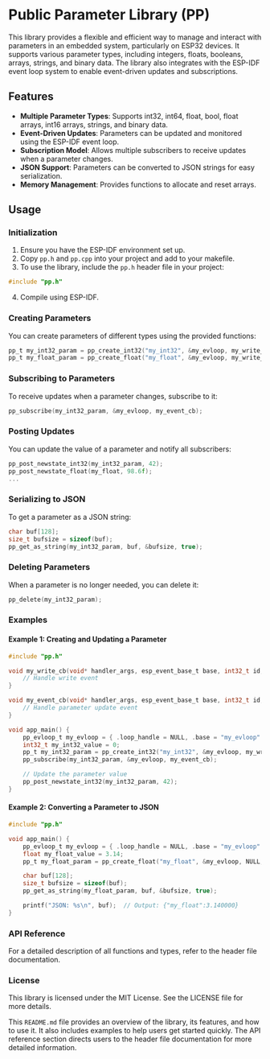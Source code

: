 # Public Parameter Library (PP)

This library provides a flexible and efficient way to manage and interact with parameters in an embedded system, particularly on ESP32 devices. It supports various parameter types, including integers, floats, booleans, arrays, strings, and binary data. The library also integrates with the ESP-IDF event loop system to enable event-driven updates and subscriptions.

## Features

- **Multiple Parameter Types**: Supports int32, int64, float, bool, float arrays, int16 arrays, strings, and binary data.
- **Event-Driven Updates**: Parameters can be updated and monitored using the ESP-IDF event loop.
- **Subscription Model**: Allows multiple subscribers to receive updates when a parameter changes.
- **JSON Support**: Parameters can be converted to JSON strings for easy serialization.
- **Memory Management**: Provides functions to allocate and reset arrays.

## Usage

### Initialization

1. Ensure you have the ESP-IDF environment set up.
2. Copy `pp.h` and `pp.cpp` into your project and add to your makefile.
3. To use the library, include the `pp.h` header file in your project:
```c
#include "pp.h"
```
4. Compile using ESP-IDF.

### Creating Parameters
You can create parameters of different types using the provided functions:
```c
pp_t my_int32_param = pp_create_int32("my_int32", &my_evloop, my_write_cb, &my_int32_value);
pp_t my_float_param = pp_create_float("my_float", &my_evloop, my_write_cb, &my_float_value);
```
### Subscribing to Parameters
To receive updates when a parameter changes, subscribe to it:
```c
pp_subscribe(my_int32_param, &my_evloop, my_event_cb);
```
### Posting Updates
You can update the value of a parameter and notify all subscribers:
```c
pp_post_newstate_int32(my_int32_param, 42);
pp_post_newstate_float(my_float, 98.6f);
...
```
### Serializing to JSON
To get a parameter as a JSON string:
```c
char buf[128];
size_t bufsize = sizeof(buf);
pp_get_as_string(my_int32_param, buf, &bufsize, true);
```
### Deleting Parameters
When a parameter is no longer needed, you can delete it:
```c
pp_delete(my_int32_param);
```
### Examples
#### Example 1: Creating and Updating a Parameter
```c
#include "pp.h"

void my_write_cb(void* handler_args, esp_event_base_t base, int32_t id, void* event_data) {
    // Handle write event
}

void my_event_cb(void* handler_args, esp_event_base_t base, int32_t id, void* event_data) {
    // Handle parameter update event
}

void app_main() {
    pp_evloop_t my_evloop = { .loop_handle = NULL, .base = "my_evloop" };
    int32_t my_int32_value = 0;
    pp_t my_int32_param = pp_create_int32("my_int32", &my_evloop, my_write_cb, &my_int32_value);
    pp_subscribe(my_int32_param, &my_evloop, my_event_cb);

    // Update the parameter value
    pp_post_newstate_int32(my_int32_param, 42);
}
```
#### Example 2: Converting a Parameter to JSON
```c
#include "pp.h"

void app_main() {
    pp_evloop_t my_evloop = { .loop_handle = NULL, .base = "my_evloop" };
    float my_float_value = 3.14;
    pp_t my_float_param = pp_create_float("my_float", &my_evloop, NULL, &my_float_value);

    char buf[128];
    size_t bufsize = sizeof(buf);
    pp_get_as_string(my_float_param, buf, &bufsize, true);

    printf("JSON: %s\n", buf);  // Output: {"my_float":3.140000}
}
```
### API Reference
For a detailed description of all functions and types, refer to the header file documentation.

### License
This library is licensed under the MIT License. See the LICENSE file for more details.

This `README.md` file provides an overview of the library, its features, and how to use it. It also includes examples to help users get started quickly. The API reference section directs users to the header file documentation for more detailed information.
